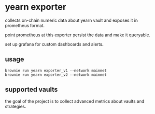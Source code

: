 # yearn exporter

collects on-chain numeric data about yearn vault and exposes it in prometheus format.

point prometheus at this exporter persist the data and make it queryable.

set up grafana for custom dashboards and alerts.


## usage

```
brownie run yearn exporter_v1 --network mainnet
brownie run yearn exporter_v2 --network mainnet
```

## supported vaults

the goal of the project is to collect advanced metrics about vaults and strategies.
